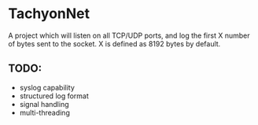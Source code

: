 # TachyonNet

A project which will listen on all TCP/UDP ports, and log the first
X number of bytes sent to the socket.   X is defined as 8192 bytes
by default.

## TODO:
* syslog capability
* structured log format
* signal handling
* multi-threading

